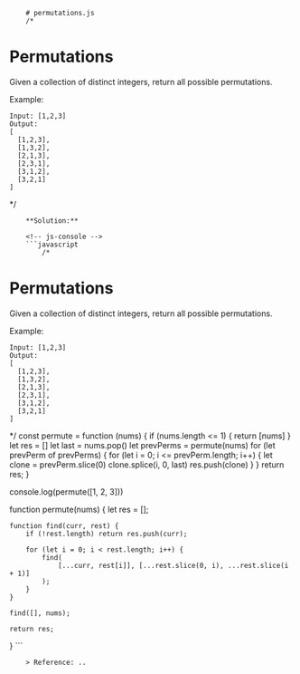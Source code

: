 
        # permutations.js
        /*
# Permutations

Given a collection of distinct integers, return all possible permutations.

Example:

```
Input: [1,2,3]
Output:
[
  [1,2,3],
  [1,3,2],
  [2,1,3],
  [2,3,1],
  [3,1,2],
  [3,2,1]
]
```

*/
        
        **Solution:**
        
        <!-- js-console -->
        ```javascript
            /*
# Permutations

Given a collection of distinct integers, return all possible permutations.

Example:

```
Input: [1,2,3]
Output:
[
  [1,2,3],
  [1,3,2],
  [2,1,3],
  [2,3,1],
  [3,1,2],
  [3,2,1]
]
```

*/
const permute = function (nums) {
    if (nums.length <= 1) {
        return [nums]
    }
    let res = []
    let last = nums.pop()
    let prevPerms = permute(nums)
    for (let prevPerm of prevPerms) {
        for (let i = 0; i <= prevPerm.length; i++) {
            let clone = prevPerm.slice(0)
            clone.splice(i, 0, last)
            res.push(clone)
        }
    }
    return res;
}

console.log(permute([1, 2, 3]))

function permute(nums) {
    let res = [];

    function find(curr, rest) {
        if (!rest.length) return res.push(curr);

        for (let i = 0; i < rest.length; i++) {
            find(
                [...curr, rest[i]], [...rest.slice(0, i), ...rest.slice(i + 1)]
            );
        }
    }

    find([], nums);

    return res;
}
        ```
        
        > Reference: ..
        
        